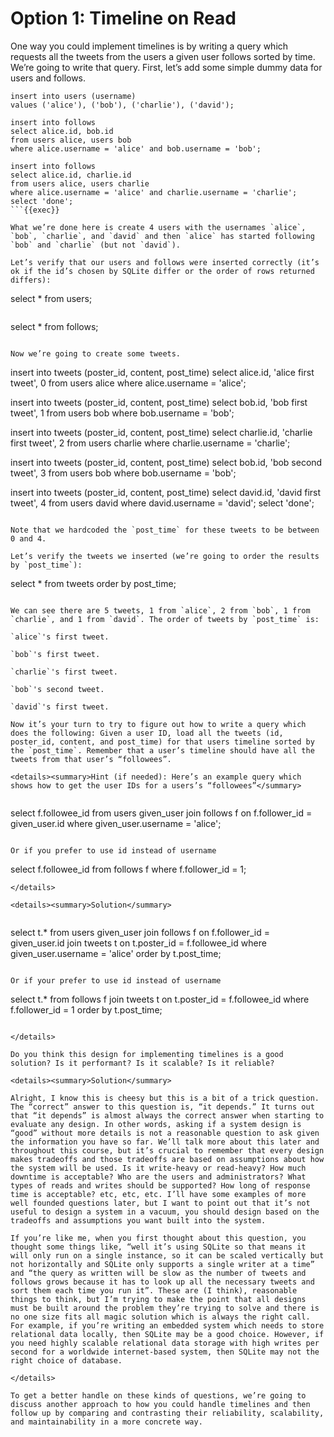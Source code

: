 # Option 1: Timeline on Read

One way you could implement timelines is by writing a query which requests all the tweets from the users a given user follows sorted by time. We’re going to write that query. First, let’s add some simple dummy data for users and follows.

```
insert into users (username)
values ('alice'), ('bob'), ('charlie'), ('david');

insert into follows
select alice.id, bob.id
from users alice, users bob 
where alice.username = 'alice' and bob.username = 'bob';

insert into follows 
select alice.id, charlie.id 
from users alice, users charlie 
where alice.username = 'alice' and charlie.username = 'charlie';
select 'done';
```{{exec}}

What we’re done here is create 4 users with the usernames `alice`, `bob`, `charlie`, and `david` and then `alice` has started following `bob` and `charlie` (but not `david`).

Let’s verify that our users and follows were inserted correctly (it’s ok if the id’s chosen by SQLite differ or the order of rows returned differs):

```
select * from users;
```{{exec}}

```
select * from follows;
```{{exec}}

Now we’re going to create some tweets.

```
insert into tweets (poster_id, content, post_time) 
select alice.id, 'alice first tweet', 0 
from users alice 
where alice.username = 'alice';

insert into tweets (poster_id, content, post_time) 
select bob.id, 'bob first tweet', 1 
from users bob 
where bob.username = 'bob';

insert into tweets (poster_id, content, post_time) 
select charlie.id, 'charlie first tweet', 2 
from users charlie 
where charlie.username = 'charlie';

insert into tweets (poster_id, content, post_time) 
select bob.id, 'bob second tweet', 3 
from users bob 
where bob.username = 'bob';

insert into tweets (poster_id, content, post_time) 
select david.id, 'david first tweet', 4 
from users david 
where david.username = 'david';
select 'done';
```{{exec}}

Note that we hardcoded the `post_time` for these tweets to be between 0 and 4.

Let’s verify the tweets we inserted (we’re going to order the results by `post_time`):

```
select * from tweets order by post_time;
```{{exec}}

We can see there are 5 tweets, 1 from `alice`, 2 from `bob`, 1 from `charlie`, and 1 from `david`. The order of tweets by `post_time` is:

`alice`'s first tweet.

`bob`'s first tweet.

`charlie`'s first tweet.

`bob`'s second tweet.

`david`'s first tweet.

Now it’s your turn to try to figure out how to write a query which does the following: Given a user ID, load all the tweets (id, poster_id, content, and post_time) for that users timeline sorted by the `post_time`. Remember that a user’s timeline should have all the tweets from that user’s “followees”.

<details><summary>Hint (if needed): Here’s an example query which shows how to get the user IDs for a users’s “followees”</summary>
    
```
select f.followee_id 
from users given_user 
join follows f on f.follower_id = given_user.id 
where given_user.username = 'alice';
```{{exec}}

Or if you prefer to use id instead of username
```
select f.followee_id 
from follows f 
where f.follower_id = 1;
```{{exec}}
</details>

<details><summary>Solution</summary>
    
```
select t.* from users given_user 
join follows f on f.follower_id = given_user.id 
join tweets t on t.poster_id = f.followee_id 
where given_user.username = 'alice'
order by t.post_time;
```{{exec}}

Or if your prefer to use id instead of username
```
select t.* from follows f 
join tweets t on t.poster_id = f.followee_id 
where f.follower_id = 1 
order by t.post_time;
```{{exec}}

</details> 
    
Do you think this design for implementing timelines is a good solution? Is it performant? Is it scalable? Is it reliable?

<details><summary>Solution</summary>
    
Alright, I know this is cheesy but this is a bit of a trick question. The “correct” answer to this question is, “it depends.” It turns out that “it depends” is almost always the correct answer when starting to evaluate any design. In other words, asking if a system design is “good” without more details is not a reasonable question to ask given the information you have so far. We’ll talk more about this later and throughout this course, but it’s crucial to remember that every design makes tradeoffs and those tradeoffs are based on assumptions about how the system will be used. Is it write-heavy or read-heavy? How much downtime is acceptable? Who are the users and administrators? What types of reads and writes should be supported? How long of response time is acceptable? etc, etc, etc. I’ll have some examples of more well founded questions later, but I want to point out that it’s not useful to design a system in a vacuum, you should design based on the tradeoffs and assumptions you want built into the system.

If you’re like me, when you first thought about this question, you thought some things like, “well it’s using SQLite so that means it will only run on a single instance, so it can be scaled vertically but not horizontally and SQLite only supports a single writer at a time” and “the query as written will be slow as the number of tweets and follows grows because it has to look up all the necessary tweets and sort them each time you run it”. These are (I think), reasonable things to think, but I’m trying to make the point that all designs must be built around the problem they’re trying to solve and there is no one size fits all magic solution which is always the right call. For example, if you’re writing an embedded system which needs to store relational data locally, then SQLite may be a good choice. However, if you need highly scalable relational data storage with high writes per second for a worldwide internet-based system, then SQLite may not the right choice of database.

</details> 

To get a better handle on these kinds of questions, we’re going to discuss another approach to how you could handle timelines and then follow up by comparing and contrasting their reliability, scalability, and maintainability in a more concrete way.